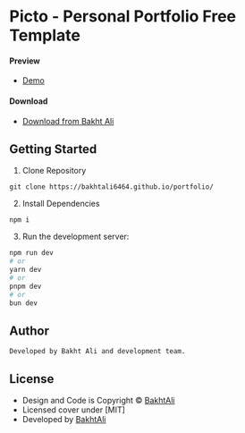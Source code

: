 # Picto - Personal Portfolio Free Template

#### Preview

- [Demo](https://bakhtali6464.github.io/portfolio/)

#### Download

- [Download from Bakht Ali](https://bakhtali6464.github.io/portfolio/)

## Getting Started

1. Clone Repository

```
git clone https://bakhtali6464.github.io/portfolio/
```

2. Install Dependencies

```
npm i
```

3. Run the development server:

```bash
npm run dev
# or
yarn dev
# or
pnpm dev
# or
bun dev
```

## Author

```
Developed by Bakht Ali and development team.
```

## License

- Design and Code is Copyright &copy; <a href="https://bakhtali6464.github.io/portfolio" target="_blank">BakhtAli</a>
- Licensed cover under [MIT]
- Developed by <a href="https://bakhtali6464.github.io/portfolio" target="_blank">BakhtAli</a>
